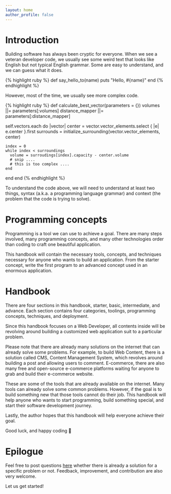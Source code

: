 ```yaml
---
layout: home
author_profile: false
---
```


# Introduction

Building software has always been cryptic for everyone. When we see a veteran developer code, we usually see some weird text that looks like English but not typical English grammar. Some are easy to understand, and we can guess what it does.

{% highlight ruby %}
def say_hello_to(name)
  puts "Hello, #{name}"
end
{% endhighlight %}

However, most of the time, we usually see more complex code.

{% highlight ruby %}
def calculate_best_vector(parameters = {})
  volumes ||= parameters[:volumes]
  distance_mapper ||= parameters[:distance_mapper]

  self.vectors.each do |vector| 
    center = vector.vector_elements.select { |e| e.center }.first
    surrounds = initialize_surrounding(vector.vector_elements, center)

    index = 0
    while index < surroundings
      volume = surroudings[index].capacity - center.volume
      # snip ....
      # this is too complex ....
    end
  end
end
{% endhighlight %}

To understand the code above, we will need to understand at least two things, syntax (a.k.a. a programming language grammar) and context (the problem that the code is trying to solve).

# Programming concepts

Programming is a tool we can use to achieve a goal. There are many steps involved, many programming concepts, and many other technologies order than coding to craft one beautiful application.

This handbook will contain the necessary tools, concepts, and techniques necessary for anyone who wants to build an application. From the starter concept, write the first program to an advanced concept used in an enormous application.

# Handbook

There are four sections in this handbook, starter, basic, intermediate, and advance. Each section contains four categories, toolings, programming concepts, techniques, and deployment.

Since this handbook focuses on a Web Developer, all contents inside will be revolving around building a customized web application suit to a particular problem.

Please note that there are already many solutions on the internet that can already solve some problems. For example, to build Web Content, there is a solution called CMS, Content Management System, which revolves around building a post and allowing users to comment. E-commerce, there are also many free and open-source e-commerce platforms waiting for anyone to grab and build their e-commerce website.

These are some of the tools that are already available on the internet. Many tools can already solve some common problems. However, if the goal is to build something new that those tools cannot do their job. This handbook will help anyone who wants to start programming, build something special, and start their software development journey.

Lastly, the author hopes that this handbook will help everyone achieve their goal.

Good luck, and happy coding 🎉

# Epilogue

Feel free to post questions [here](https://github.com/zentetsukenz/web-developer/issues) whether there is already a solution for a specific problem or not. Feedback, improvement, and contribution are also very welcome.

Let us get started!